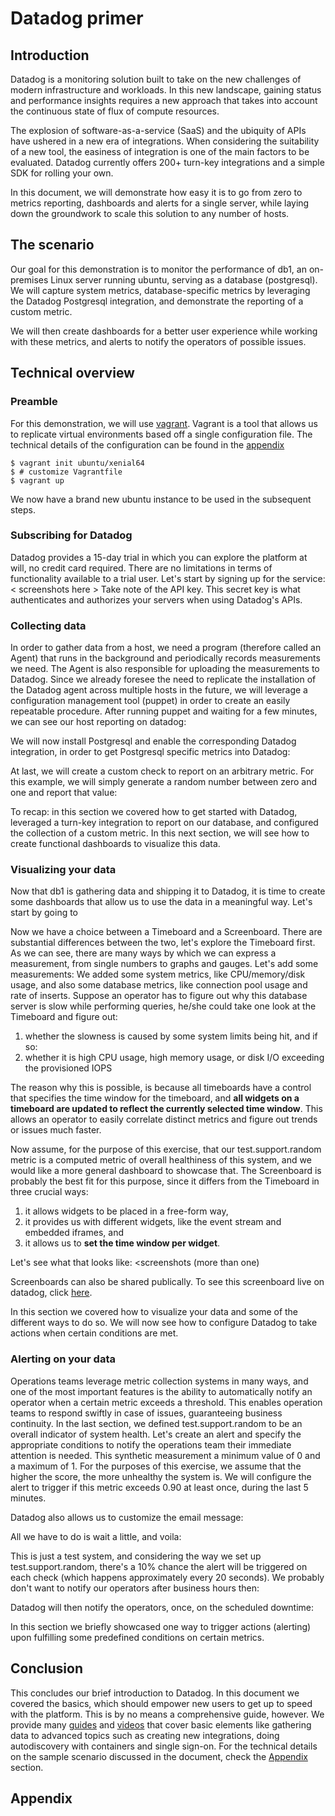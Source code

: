 # Datadog primer

## Introduction
Datadog is a monitoring solution built to take on the new challenges of modern infrastructure and workloads. In this new landscape, gaining status and performance insights requires a new approach that takes into account the continuous state of flux of compute resources.

The explosion of software-as-a-service (SaaS) and the ubiquity of APIs have ushered in a new era of integrations. When considering the suitability of a new tool, the easiness of integration is one of the main factors to be evaluated. Datadog currently offers 200+ turn-key integrations and a simple SDK for rolling your own.

In this document, we will demonstrate how easy it is to go from zero to metrics reporting, dashboards and alerts for a single server, while laying down the groundwork to scale this solution to any number of hosts.

## The scenario
Our goal for this demonstration is to monitor the performance of db1, an on-premises Linux server running ubuntu, serving as a database (postgresql). We will capture system metrics, database-specific metrics by leveraging the Datadog Postgresql integration, and demonstrate the reporting of a custom metric.

We will then create dashboards for a better user experience while working with these metrics, and alerts to notify the operators of possible issues.

## Technical overview
### Preamble
For this demonstration, we will use [vagrant](https://vagrantup.com). Vagrant is a tool that allows us to replicate virtual environments based off a single configuration file. The technical details of the configuration can be found in the [appendix](#Appendix)
```
$ vagrant init ubuntu/xenial64
$ # customize Vagrantfile
$ vagrant up
```
We now have a brand new ubuntu instance to be used in the subsequent steps.

### Subscribing for Datadog
Datadog provides a 15-day trial in which you can explore the platform at will, no credit card required. There are no limitations in terms of functionality available to a trial user.
Let's start by signing up for the service:
< screenshots here >
Take note of the API key. This secret key is what authenticates and authorizes your servers when using Datadog's APIs.

### Collecting data
In order to gather data from a host, we need a program (therefore called an Agent) that runs in the background and periodically records measurements we need. The Agent is also responsible for uploading the measurements to Datadog.
Since we already foresee the need to replicate the installation of the Datadog agent across multiple hosts in the future, we will leverage a configuration management tool (puppet) in order to create an easily repeatable procedure.
After running puppet and waiting for a few minutes, we can see our host reporting on datadog:
<screenshots here>

We will now install Postgresql and enable the corresponding Datadog integration, in order to get Postgresql specific metrics into Datadog:
<conf changes here>

At last, we will create a custom check to report on an arbitrary metric. For this example, we will simply generate a random number between zero and one and report that value:
<conf changes here>

To recap: in this section we covered how to get started with Datadog, leveraged a turn-key integration to report on our database, and configured the collection of a custom metric.
In this next section, we will see how to create functional dashboards to visualize this data.

### Visualizing your data
Now that db1 is gathering data and shipping it to Datadog, it is time to create some dashboards that allow us to use the data in a meaningful way.
Let's start by going to <some path in datadog>
<screenshot here>

Now we have a choice between a Timeboard and a Screenboard. There are substantial differences between the two, let's explore the Timeboard first.
<timeboard editor screenshot>
As we can see, there are many ways by which we can express a measurement, from single numbers to graphs and gauges. Let's add some measurements:
<timeboard editor screenshot>
We added some system metrics, like CPU/memory/disk usage, and also some database metrics, like connection pool usage and rate of inserts. Suppose an operator has to figure out why this database server is slow while performing queries, he/she could take one look at the Timeboard and figure out:
1. whether the slowness is caused by some system limits being hit, and if so:
2. whether it is high CPU usage, high memory usage, or disk I/O exceeding the provisioned IOPS

The reason why this is possible, is because all timeboards have a control that specifies the time window for the timeboard, and <b>all widgets on a timeboard are updated to reflect the currently selected time window</b>. This allows an operator to easily correlate distinct metrics and figure out trends or issues much faster.

Now assume, for the purpose of this exercise, that our test.support.random metric is a computed metric of overall healthiness of this system, and we would like a more general dashboard to showcase that. The Screenboard is probably the best fit for this purpose, since it differs from the Timeboard in three crucial ways: 
1. it allows widgets to be placed in a free-form way,
2. it provides us with different widgets, like the event stream and embedded iframes, and
3. it allows us to <b>set the time window per widget</b>.

Let's see what that looks like:
<screenshots (more than one)

Screenboards can also be shared publically. To see this screenboard live on datadog, click [here]().

In this section we covered how to visualize your data and some of the different ways to do so.
We will now see how to configure Datadog to take actions when certain conditions are met.

### Alerting on your data
Operations teams leverage metric collection systems in many ways, and one of the most important features is the ability to automatically notify an operator when a certain metric exceeds a threshold. This enables operation teams to respond swiftly in case of issues, guaranteeing business continuity.
In the last section, we defined test.support.random to be an overall indicator of system health. Let's create an alert and specify the appropriate conditions to notify the operations team their immediate attention is needed.
This synthetic measurement a minimum value of 0 and a maximum of 1. For the purposes of this exercise, we assume that the higher the score, the more unhealthy the system is. We will configure the alert to trigger if this metric exceeds 0.90 at least once, during the last 5 minutes.
<screenshots here>

Datadog also allows us to customize the email message:
<editor screenshot>

All we have to do is wait a little, and voila:
<email screenshot>

This is just a test system, and considering the way we set up test.support.random, there's a 10% chance the alert will be triggered on each check (which happens approximately every 20 seconds). We probably don't want to notify our operators after business hours then:
<screenshot scheduled downtime>

Datadog will then notify the operators, once, on the scheduled downtime:
<email screenshot here>

In this section we briefly showcased one way to trigger actions (alerting) upon fulfilling some predefined conditions on certain metrics.

## Conclusion
This concludes our brief introduction to Datadog. In this document we covered the basics, which should empower new users to get up to speed with the platform. This is by no means a comprehensive guide, however. We provide many [guides]() and [videos](https://docs.datadoghq.com/videos/) that cover basic elements like gathering data to advanced topics such as creating new integrations, doing autodiscovery with containers and single sign-on. For the technical details on the sample scenario discussed in the document, check the [Appendix](#Appendix) section.

## Appendix
